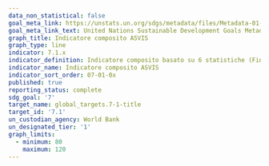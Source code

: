 ```yaml
---
data_non_statistical: false
goal_meta_link: https://unstats.un.org/sdgs/metadata/files/Metadata-01-01-01a.pdf
goal_meta_link_text: United Nations Sustainable Development Goals Metadata (pdf 894kB)
graph_title: Indicatore composito ASVIS
graph_type: line
indicator: 7.1.x
indicator_definition: Indicatore composito basato su 6 statistiche (Final energy consumption in households per capita, share of renewable energy in gross final energy consumption, final energy consumption, population unable to keep home adequately warm, energy productivity, primary energy consumption)
indicator_name: Indicatore composito ASVIS
indicator_sort_order: 07-01-0x
published: true
reporting_status: complete
sdg_goal: '7'
target_name: global_targets.7-1-title
target_id: '7.1'
un_custodian_agency: World Bank
un_designated_tier: '1'
graph_limits:
  - minimum: 80
    maximum: 120
---
```

